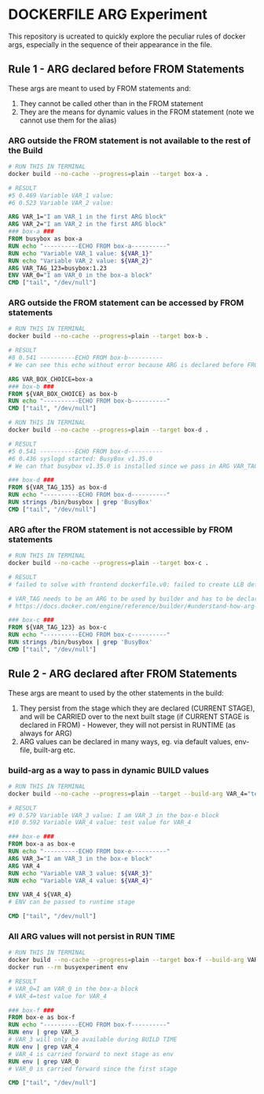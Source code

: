 # DOCKERFILE ARG Experiment
This repository is ucreated to quickly explore the peculiar rules of docker args, especially in the sequence of their appearance in the file.

## Rule 1 - ARG declared before FROM Statements
These args are meant to used by FROM statements and:
1. They cannot be called other than in the FROM statement 
2. They are the means for dynamic values in the FROM statement (note we cannot use them for the alias)


### ARG outside the FROM statement is not available to the rest of the Build

```bash
# RUN THIS IN TERMINAL
docker build --no-cache --progress=plain --target box-a .

# RESULT
#5 0.469 Variable VAR_1 value: 
#6 0.523 Variable VAR_2 value: 
```

```DOCKERFILE
ARG VAR_1="I am VAR_1 in the first ARG block"
ARG VAR_2="I am VAR_2 in the first ARG block"
### box-a ###
FROM busybox as box-a
RUN echo "----------ECHO FROM box-a----------"
RUN echo "Variable VAR_1 value: ${VAR_1}"
RUN echo "Variable VAR_2 value: ${VAR_2}"
ARG VAR_TAG_123=busybox:1.23
ENV VAR_0="I am VAR_0 in the box-a block"
CMD ["tail", "/dev/null"]
```

### ARG outside the FROM statement can be accessed by FROM statements

```bash
# RUN THIS IN TERMINAL
docker build --no-cache --progress=plain --target box-b .

# RESULT
#8 0.541 ----------ECHO FROM box-b----------
# We can see this echo without error because ARG is declared before FROM
```

```DOCKERFILE
ARG VAR_BOX_CHOICE=box-a
### box-b ###
FROM ${VAR_BOX_CHOICE} as box-b
RUN echo "----------ECHO FROM box-b----------"
CMD ["tail", "/dev/null"]
```

```bash
# RUN THIS IN TERMINAL
docker build --no-cache --progress=plain --target box-d .

# RESULT
#5 0.541 ----------ECHO FROM box-d----------
#6 0.436 syslogd started: BusyBox v1.35.0
# We can that busybox v1.35.0 is installed since we pass in ARG VAR_TAG_135
```

```DOCKERFILE
### box-d ###
FROM ${VAR_TAG_135} as box-d
RUN echo "----------ECHO FROM box-d----------"
RUN strings /bin/busybox | grep 'BusyBox'
CMD ["tail", "/dev/null"]
```

### ARG after the FROM statement is not accessible by FROM statements

```bash
# RUN THIS IN TERMINAL
docker build --no-cache --progress=plain --target box-c .

# RESULT
# failed to solve with frontend dockerfile.v0: failed to create LLB definition: base name (${VAR_TAG_123}) should not be blank

# VAR_TAG needs to be an ARG to be used by builder and has to be declare BEFORE FROM
# https://docs.docker.com/engine/reference/builder/#understand-how-arg-and-from-interact
```

```DOCKERFILE
### box-c ###
FROM ${VAR_TAG_123} as box-c
RUN echo "----------ECHO FROM box-c----------"
RUN strings /bin/busybox | grep 'BusyBox'
CMD ["tail", "/dev/null"]
```

## Rule 2 - ARG declared after FROM Statements
These args are meant to used by the other statements in the build:
1. They persist from the stage which they are declared (CURRENT STAGE), and will be CARRIED over to the next built stage (if CURRENT STAGE is declared in FROM) - However, they will not persist in RUNTIME (as always for ARG)
2. ARG values can be declared in many ways, eg. via default values, env-file, built-arg etc.

### build-arg as a way to pass in dynamic BUILD values

```bash
# RUN THIS IN TERMINAL
docker build --no-cache --progress=plain --target --build-arg VAR_4="test value for VAR_4" box-e .

# RESULT
#9 0.579 Variable VAR_3 value: I am VAR_3 in the box-e block
#10 0.592 Variable VAR_4 value: test value for VAR_4
```

```DOCKERFILE
### box-e ###
FROM box-a as box-e
RUN echo "----------ECHO FROM box-e----------"
ARG VAR_3="I am VAR_3 in the box-e block"
ARG VAR_4
RUN echo "Variable VAR_3 value: ${VAR_3}"
RUN echo "Variable VAR_4 value: ${VAR_4}"

ENV VAR_4 ${VAR_4}
# ENV can be passed to runtime stage

CMD ["tail", "/dev/null"]
```

### All ARG values will not persist in RUN TIME

```bash
# RUN THIS IN TERMINAL
docker build --no-cache --progress=plain --target box-f --build-arg VAR_4="test value for VAR_4" -t busyexperiment .
docker run --rm busyexperiment env

# RESULT
# VAR_0=I am VAR_0 in the box-a block
# VAR_4=test value for VAR_4
```

```DOCKERFILE
### box-f ###
FROM box-e as box-f
RUN echo "----------ECHO FROM box-f----------"
RUN env | grep VAR_3
# VAR_3 will only be available during BUILD TIME
RUN env | grep VAR_4
# VAR_4 is carried forward to next stage as env
RUN env | grep VAR_0
# VAR_0 is carried forward since the first stage

CMD ["tail", "/dev/null"]
```